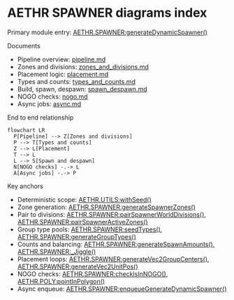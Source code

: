 # AETHR SPAWNER diagrams index

Primary module entry: [AETHR.SPAWNER:generateDynamicSpawner()](dev/SPAWNER.lua:563)

Documents
- Pipeline overview: [pipeline.md](docs/spawner/pipeline.md)
- Zones and divisions: [zones_and_divisions.md](docs/spawner/zones_and_divisions.md)
- Placement logic: [placement.md](docs/spawner/placement.md)
- Types and counts: [types_and_counts.md](docs/spawner/types_and_counts.md)
- Build, spawn, despawn: [spawn_despawn.md](docs/spawner/spawn_despawn.md)
- NOGO checks: [nogo.md](docs/spawner/nogo.md)
- Async jobs: [async.md](docs/spawner/async.md)

End to end relationship

```mermaid
flowchart LR
  P[Pipeline] --> Z[Zones and divisions]
  P --> T[Types and counts]
  Z --> L[Placement]
  T --> L
  L --> S[Spawn and despawn]
  N[NOGO checks] -.-> L
  A[Async jobs] -.-> P
```

Key anchors
- Deterministic scope: [AETHR.UTILS:withSeed()](dev/UTILS.lua:242)
- Zone generation: [AETHR.SPAWNER:generateSpawnerZones()](dev/SPAWNER.lua:2012)
- Pair to divisions: [AETHR.SPAWNER:pairSpawnerWorldDivisions()](dev/SPAWNER.lua:723), [AETHR.SPAWNER:pairSpawnerActiveZones()](dev/SPAWNER.lua:760)
- Group type pools: [AETHR.SPAWNER:seedTypes()](dev/SPAWNER.lua:1804), [AETHR.SPAWNER:generateGroupTypes()](dev/SPAWNER.lua:1600)
- Counts and balancing: [AETHR.SPAWNER:generateSpawnAmounts()](dev/SPAWNER.lua:1918), [AETHR.SPAWNER:_Jiggle()](dev/SPAWNER.lua:1978)
- Placement loops: [AETHR.SPAWNER:generateVec2GroupCenters()](dev/SPAWNER.lua:1067), [AETHR.SPAWNER:generateVec2UnitPos()](dev/SPAWNER.lua:1301)
- NOGO checks: [AETHR.SPAWNER:checkIsInNOGO()](dev/SPAWNER.lua:2085), [AETHR.POLY:pointInPolygon()](dev/POLY.lua:66)
- Async enqueue: [AETHR.SPAWNER:enqueueGenerateDynamicSpawner()](dev/SPAWNER.lua:520)